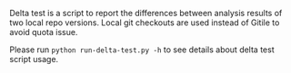 Delta test is a script to report the differences between analysis results of
two local repo versions. Local git checkouts are used instead of Gitile to
avoid quota issue.

Please run ``python run-delta-test.py -h`` to see details about delta test
script usage.
